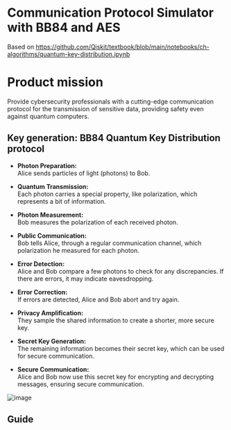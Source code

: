 # Communication Protocol Simulator with BB84 and AES
Based on https://github.com/Qiskit/textbook/blob/main/notebooks/ch-algorithms/quantum-key-distribution.ipynb

# Product mission
Provide cybersecurity professionals with a cutting-edge communication protocol for the transmission of sensitive data, providing safety even against quantum computers. 

## Key generation: BB84 Quantum Key Distribution protocol

- **Photon Preparation:**<br/>
Alice sends particles of light (photons) to Bob.

- **Quantum Transmission:**<br/>
Each photon carries a special property, like polarization, which represents a bit of information.

- **Photon Measurement:**<br/>
Bob measures the polarization of each received photon.

- **Public Communication:**<br/>
Bob tells Alice, through a regular communication channel, which polarization he measured for each photon.

- **Error Detection:**<br/>
Alice and Bob compare a few photons to check for any discrepancies. If there are errors, it may indicate eavesdropping.

- **Error Correction:**<br/>
If errors are detected, Alice and Bob abort and try again.

- **Privacy Amplification:**<br/>
They sample the shared information to create a shorter, more secure key.

- **Secret Key Generation:**<br/>
The remaining information becomes their secret key, which can be used for secure communication.

- **Secure Communication:**<br/>
Alice and Bob now use this secret key for encrypting and decrypting messages, ensuring secure communication.

![image](https://github.com/Jpark99/Quantum_Security/assets/10427379/257c7751-839a-42ac-a252-b19378e0b12f)


## Guide

